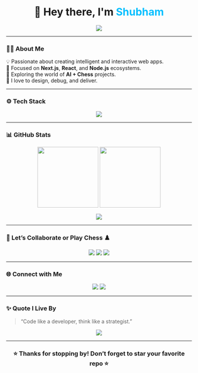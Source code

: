<!-- 🌟 Shubham's GitHub Profile README 🌟 -->

<h1 align="center">👋 Hey there, I'm <span style="color:#00BFFF;">Shubham</span></h1>

<p align="center">
  <img src="https://readme-typing-svg.herokuapp.com?font=Fira+Code&size=25&pause=1000&color=00BFFF&center=true&vCenter=true&width=435&lines=Full+Stack+Developer;Open+Source+Enthusiast;Chess+Player+%7C+Thinker;Always+Learning+New+Things!"/>
</p>

---

### 🧑‍💻 About Me  
💡 Passionate about creating intelligent and interactive web apps.  
🎯 Focused on **Next.js**, **React**, and **Node.js** ecosystems.  
🚀 Exploring the world of **AI + Chess** projects.  
🧩 I love to design, debug, and deliver.  

---

### ⚙️ Tech Stack  

<p align="center">
  <img src="https://skillicons.dev/icons?i=js,ts,react,nextjs,nodejs,express,mongodb,python,html,css,tailwind,git,github,vscode" />
</p>

---

### 📊 GitHub Stats  

<p align="center">
  <img src="https://github-readme-stats.vercel.app/api?username=Zowom&show_icons=true&theme=tokyonight" height="165px"/>
  <img src="https://github-readme-streak-stats.herokuapp.com/?user=Zowom&theme=tokyonight" height="165px"/>
</p>

<p align="center">
  <img src="https://github-readme-activity-graph.vercel.app/graph?username=Zowom&theme=react-dark&hide_border=true&area=true" />
</p>

---

### 🤝 Let’s Collaborate or Play Chess ♟️  

<p align="center">
  <a href="https://github.com/Zowom"><img src="https://img.shields.io/badge/💼_Work_with_Me-blue?style=for-the-badge&logo=github" /></a>
  <a href="https://lichess.org/@/Wombia"><img src="https://img.shields.io/badge/♟️_Play_on_Lichess-black?style=for-the-badge&logo=lichess" /></a>
  <a href="https://chess.com/member/Reworm"><img src="https://img.shields.io/badge/♚_Challenge_me_on_Chess.com-green?style=for-the-badge&logo=chess.com" /></a>
</p>

---

### 🌐 Connect with Me  

<p align="center">
  <a href="mailto:your-email@example.com"><img src="https://img.shields.io/badge/Email-Me-orange?style=for-the-badge&logo=gmail" /></a>
  <a href="https://github.com/Zowom"><img src="https://img.shields.io/badge/GitHub-Profile-black?style=for-the-badge&logo=github" /></a>
</p>

---

### ✨ Quote I Live By  
> “Code like a developer, think like a strategist.”

<p align="center">
  <img src="https://github.com/Zowom/Zowom/blob/output/github-contribution-grid-snake.svg" />
</p>

---

<h3 align="center">⭐ Thanks for stopping by! Don’t forget to star your favorite repo ⭐</h3>
